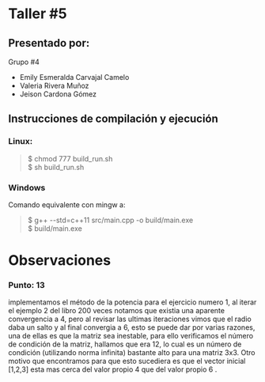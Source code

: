 # Taller #5

## Presentado por:
Grupo #4
* Emily Esmeralda Carvajal Camelo
* Valeria Rivera Muñoz
* Jeison Cardona Gómez

## Instrucciones de compilación y ejecución

### Linux:

> $ chmod 777 build_run.sh<br>
> $ sh build_run.sh

### Windows

Comando equivalente con mingw a:
> $ g++ --std=c++11 src/main.cpp -o build/main.exe<br>
> $ build/main.exe

# Observaciones
### Punto: 13
implementamos el método de la potencia para el ejercicio numero 1, al iterar el ejemplo 2 del libro 200 veces notamos que existia una aparente convergencia a 4, pero al revisar las ultimas iteraciones vimos que el radio daba un salto y al final convergia a 6, esto se puede dar por varias razones, una de ellas es que la matriz sea inestable, para ello verificamos el número de condición de la matriz, hallamos que era 12, lo cual es un número de condición (utilizando norma infinita) bastante alto para una matriz 3x3. Otro motivo que encontramos para que esto sucediera es que el vector inicial [1,2,3] esta mas cerca del valor propio 4 que del valor propio 6 .